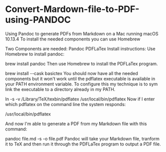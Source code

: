 # Convert-Mardown-file-to-PDF-using-PANDOC
Using Pandoc to generate PDFs from Markdown
on a Mac running macOS 10.13.4
To install the needed components you can use Homebrew

Two Components are needed:
Pandoc
PDFLaTex
Install instructions:
Use Homebrew to install pandoc:

brew install pandoc
Then use Homebrew to install the PDFLaTex program.

brew install --cask basictex
You should now have all the needed components but it won't work until the pdflatex executable is available in your PATH environment variable. To configure this my technique is to sym link the executable to a directory already in my PATH.

ln -s -v /Library/TeX/texbin/pdflatex /usr/local/bin/pdflatex
Now if I enter which pdflatex on the command line the system responds:

/usr/local/bin/pdflatex

And now I'm able to generate a PDF from my Markdown file with this command:

pandoc file.md -s -o file.pdf
Pandoc will take your Markdown file, tranform it to TeX and then run it through the PDFLaTex program to output a PDF file.
